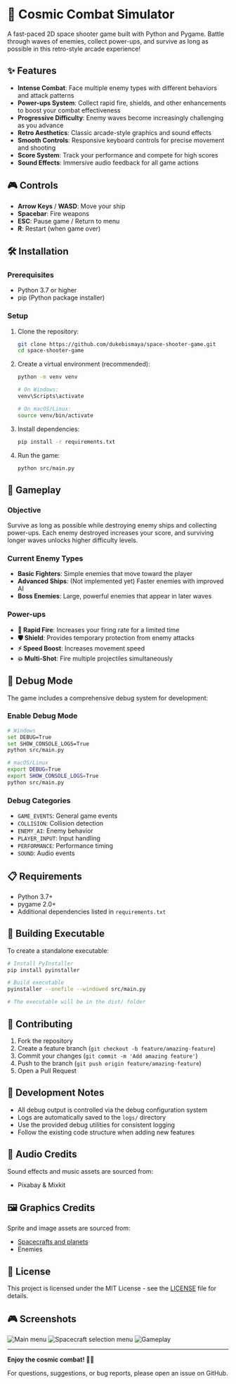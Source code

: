 # 🚀 Cosmic Combat Simulator

A fast-paced 2D space shooter game built with Python and Pygame. Battle through waves of enemies, collect power-ups, and survive as long as possible in this retro-style arcade experience!

## ✨ Features

- **Intense Combat**: Face multiple enemy types with different behaviors and attack patterns
- **Power-ups System**: Collect rapid fire, shields, and other enhancements to boost your combat effectiveness
- **Progressive Difficulty**: Enemy waves become increasingly challenging as you advance
- **Retro Aesthetics**: Classic arcade-style graphics and sound effects
- **Smooth Controls**: Responsive keyboard controls for precise movement and shooting
- **Score System**: Track your performance and compete for high scores
- **Sound Effects**: Immersive audio feedback for all game actions

## 🎮 Controls

- **Arrow Keys** / **WASD**: Move your ship
- **Spacebar**: Fire weapons
- **ESC**: Pause game / Return to menu
- **R**: Restart (when game over)

## 🛠️ Installation

### Prerequisites
- Python 3.7 or higher
- pip (Python package installer)

### Setup
1. Clone the repository:
   ```bash
   git clone https://github.com/dukebismaya/space-shooter-game.git
   cd space-shooter-game
   ```

2. Create a virtual environment (recommended):
   ```bash
   python -m venv venv
   
   # On Windows:
   venv\Scripts\activate
   
   # On macOS/Linux:
   source venv/bin/activate
   ```

3. Install dependencies:
   ```bash
   pip install -r requirements.txt
   ```

4. Run the game:
   ```bash
   python src/main.py
   ```

## 🎯 Gameplay

### Objective
Survive as long as possible while destroying enemy ships and collecting power-ups. Each enemy destroyed increases your score, and surviving longer waves unlocks higher difficulty levels.

### Current Enemy Types
- **Basic Fighters**: Simple enemies that move toward the player
- **Advanced Ships**: (Not implemented yet) Faster enemies with improved AI
- **Boss Enemies**: Large, powerful enemies that appear in later waves

### Power-ups
- **🔫 Rapid Fire**: Increases your firing rate for a limited time
- **🛡️ Shield**: Provides temporary protection from enemy attacks
- **⚡ Speed Boost**: Increases movement speed
- **💥 Multi-Shot**: Fire multiple projectiles simultaneously

## 🐛 Debug Mode

The game includes a comprehensive debug system for development:

### Enable Debug Mode
```bash
# Windows
set DEBUG=True
set SHOW_CONSOLE_LOGS=True
python src/main.py

# macOS/Linux
export DEBUG=True
export SHOW_CONSOLE_LOGS=True
python src/main.py
```

### Debug Categories
- `GAME_EVENTS`: General game events
- `COLLISION`: Collision detection
- `ENEMY_AI`: Enemy behavior
- `PLAYER_INPUT`: Input handling
- `PERFORMANCE`: Performance timing
- `SOUND`: Audio events

## 📋 Requirements

- Python 3.7+
- pygame 2.0+
- Additional dependencies listed in `requirements.txt`

## 🚀 Building Executable

To create a standalone executable:

```bash
# Install PyInstaller
pip install pyinstaller

# Build executable
pyinstaller --onefile --windowed src/main.py

# The executable will be in the dist/ folder
```

## 🤝 Contributing

1. Fork the repository
2. Create a feature branch (`git checkout -b feature/amazing-feature`)
3. Commit your changes (`git commit -m 'Add amazing feature'`)
4. Push to the branch (`git push origin feature/amazing-feature`)
5. Open a Pull Request

## 📝 Development Notes

- All debug output is controlled via the debug configuration system
- Logs are automatically saved to the `logs/` directory
- Use the provided debug utilities for consistent logging
- Follow the existing code structure when adding new features

## 🎵 Audio Credits

Sound effects and music assets are sourced from:
- Pixabay & Mixkit

## 🖼️ Graphics Credits

Sprite and image assets are sourced from:
- [Spacecrafts and planets](https://pixelwolfog.itch.io/space-shooter-assets)
- Enemies

## 📄 License

This project is licensed under the MIT License - see the [LICENSE](LICENSE) file for details.

## 🎮 Screenshots
![Main menu](preview/main_menu.png)
![Spacecraft selection menu](preview/star_fighter_selection_menu.png)
![Gameplay](preview/gameplay.png)

---

**Enjoy the cosmic combat! 🚀💫**

For questions, suggestions, or bug reports, please open an issue on GitHub.
